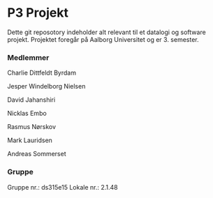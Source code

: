 # P3 Projekt #

Dette git reposotory indeholder alt relevant til et datalogi og software projekt. Projektet foregår på Aalborg Universitet og er 3. semester.

### Medlemmer ###

Charlie Dittfeldt Byrdam

Jesper Windelborg Nielsen

David Jahanshiri

Nicklas Embo

Rasmus Nørskov

Mark Lauridsen

Andreas Sommerset

### Gruppe ###

Gruppe nr.: ds315e15
Lokale nr.: 2.1.48